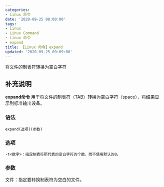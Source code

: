```yaml
---
categories:
- Linux 命令
date: '2020-09-25 08:00:00'
tags:
- Linux
- Linux Command
- Linux 命令
- expand
title: 【Linux 命令】expand
updated: '2020-09-25 09:09:00'
---
```


将文件的制表符转换为空白字符

## 补充说明

**expand命令** 用于将文件的制表符（TAB）转换为空白字符（space），将结果显示到标准输出设备。

###  语法

```shell
expand(选项)(参数)
```

###  选项

```shell
-t<数字>：指定制表符所代表的空白字符的个数，而不使用默认的8。
```

###  参数

文件：指定要转换制表符为空白的文件。


<!-- Linux命令行搜索引擎：https://jaywcjlove.github.io/linux-command/ -->